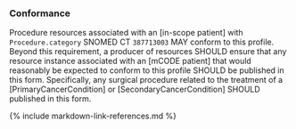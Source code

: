 ### Conformance

Procedure resources associated with an [in-scope patient] with `Procedure.category` SNOMED CT `387713003` MAY conform to this profile. Beyond this requirement, a producer of resources SHOULD ensure that any resource instance associated with an [mCODE patient] that would reasonably be expected to conform to this profile SHOULD be published in this form. Specifically, any surgical procedure related to the treatment of a [PrimaryCancerCondition] or [SecondaryCancerCondition] SHOULD published in this form.

{% include markdown-link-references.md %}